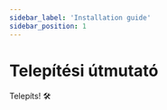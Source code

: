 ```yaml
---
sidebar_label: 'Installation guide'
sidebar_position: 1
---
```


# Telepítési útmutató

Telepíts! 🛠️